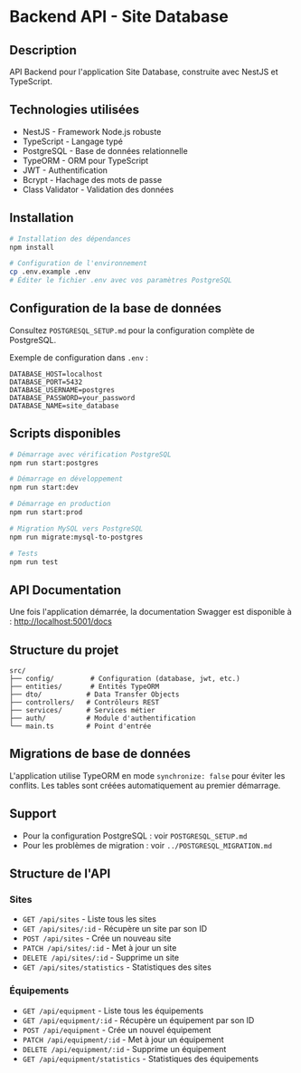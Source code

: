 # Backend API - Site Database

## Description

API Backend pour l'application Site Database, construite avec NestJS et TypeScript.

## Technologies utilisées

- NestJS - Framework Node.js robuste
- TypeScript - Langage typé
- PostgreSQL - Base de données relationnelle
- TypeORM - ORM pour TypeScript
- JWT - Authentification
- Bcrypt - Hachage des mots de passe
- Class Validator - Validation des données

## Installation

```bash
# Installation des dépendances
npm install

# Configuration de l'environnement
cp .env.example .env
# Éditer le fichier .env avec vos paramètres PostgreSQL
```

## Configuration de la base de données

Consultez `POSTGRESQL_SETUP.md` pour la configuration complète de PostgreSQL.

Exemple de configuration dans `.env` :
```env
DATABASE_HOST=localhost
DATABASE_PORT=5432
DATABASE_USERNAME=postgres
DATABASE_PASSWORD=your_password
DATABASE_NAME=site_database
```

## Scripts disponibles

```bash
# Démarrage avec vérification PostgreSQL
npm run start:postgres

# Démarrage en développement
npm run start:dev

# Démarrage en production
npm run start:prod

# Migration MySQL vers PostgreSQL
npm run migrate:mysql-to-postgres

# Tests
npm run test
```

## API Documentation

Une fois l'application démarrée, la documentation Swagger est disponible à :
[http://localhost:5001/docs](http://localhost:5001/docs)

## Structure du projet

```
src/
├── config/         # Configuration (database, jwt, etc.)
├── entities/       # Entités TypeORM
├── dto/           # Data Transfer Objects
├── controllers/   # Contrôleurs REST
├── services/      # Services métier
├── auth/          # Module d'authentification
└── main.ts        # Point d'entrée
```

## Migrations de base de données

L'application utilise TypeORM en mode `synchronize: false` pour éviter les conflits.
Les tables sont créées automatiquement au premier démarrage.

## Support

- Pour la configuration PostgreSQL : voir `POSTGRESQL_SETUP.md`
- Pour les problèmes de migration : voir `../POSTGRESQL_MIGRATION.md`

## Structure de l'API

### Sites

- `GET /api/sites` - Liste tous les sites
- `GET /api/sites/:id` - Récupère un site par son ID
- `POST /api/sites` - Crée un nouveau site
- `PATCH /api/sites/:id` - Met à jour un site
- `DELETE /api/sites/:id` - Supprime un site
- `GET /api/sites/statistics` - Statistiques des sites

### Équipements

- `GET /api/equipment` - Liste tous les équipements
- `GET /api/equipment/:id` - Récupère un équipement par son ID
- `POST /api/equipment` - Crée un nouvel équipement
- `PATCH /api/equipment/:id` - Met à jour un équipement
- `DELETE /api/equipment/:id` - Supprime un équipement
- `GET /api/equipment/statistics` - Statistiques des équipements 
